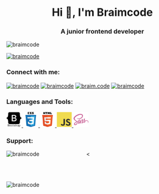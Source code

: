 <h1 align="center">Hi 👋, I'm Braimcode</h1>
<h3 align="center">A junior frontend developer</h3>

<p align="left"> <img src="https://komarev.com/ghpvc/?username=braimcode&label=Profile%20views&color=0e75b6&style=flat" alt="braimcode" /> </p>

<p align="left"> <a href="https://twitter.com/braimcode" target="blank"><img src="https://img.shields.io/twitter/follow/braimcode?logo=twitter&style=for-the-badge" alt="braimcode" /></a> </p>

<h3 align="left">Connect with me:</h3>
<p align="left">
<a href="https://codepen.io/braimcode" target="blank"><img align="center" src="https://raw.githubusercontent.com/rahuldkjain/github-profile-readme-generator/master/src/images/icons/Social/codepen.svg" alt="braimcode" height="30" width="40" /></a>
<a href="https://twitter.com/braimcode" target="blank"><img align="center" src="https://raw.githubusercontent.com/rahuldkjain/github-profile-readme-generator/master/src/images/icons/Social/twitter.svg" alt="braimcode" height="30" width="40" /></a>
<a href="https://instagram.com/braim.code" target="blank"><img align="center" src="https://raw.githubusercontent.com/rahuldkjain/github-profile-readme-generator/master/src/images/icons/Social/instagram.svg" alt="braim.code" height="30" width="40" /></a>
<a href="https://www.youtube.com/c/braimcode" target="blank"><img align="center" src="https://raw.githubusercontent.com/rahuldkjain/github-profile-readme-generator/master/src/images/icons/Social/youtube.svg" alt="braimcode" height="30" width="40" /></a>
</p>

<h3 align="left">Languages and Tools:</h3>
<p align="left"> <a href="https://getbootstrap.com" target="_blank" rel="noreferrer"> <img src="https://raw.githubusercontent.com/devicons/devicon/master/icons/bootstrap/bootstrap-plain-wordmark.svg" alt="bootstrap" width="40" height="40"/> </a> <a href="https://www.w3schools.com/css/" target="_blank" rel="noreferrer"> <img src="https://raw.githubusercontent.com/devicons/devicon/master/icons/css3/css3-original-wordmark.svg" alt="css3" width="40" height="40"/> </a> <a href="https://www.w3.org/html/" target="_blank" rel="noreferrer"> <img src="https://raw.githubusercontent.com/devicons/devicon/master/icons/html5/html5-original-wordmark.svg" alt="html5" width="40" height="40"/> </a> <a href="https://developer.mozilla.org/en-US/docs/Web/JavaScript" target="_blank" rel="noreferrer"> <img src="https://raw.githubusercontent.com/devicons/devicon/master/icons/javascript/javascript-original.svg" alt="javascript" width="40" height="40"/> </a> <a href="https://sass-lang.com" target="_blank" rel="noreferrer"> <img src="https://raw.githubusercontent.com/devicons/devicon/master/icons/sass/sass-original.svg" alt="sass" width="40" height="40"/> </a> </p>

<h3 align="left">Support:</h3>
<p><a href="https://www.buymeacoffee.com/braimcode"> <img align="left" src="https://cdn.buymeacoffee.com/buttons/v2/default-yellow.png" height="50" width="210" alt="braimcode" /></a><</a></p><br><br>

<p><img align="center" src="https://github-readme-stats.vercel.app/api/top-langs?username=braimcode&show_icons=true&locale=en&layout=compact" alt="braimcode" /></p>
